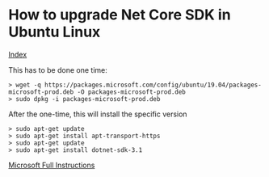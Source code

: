 # How to upgrade Net Core SDK in Ubuntu Linux
[Index](README.md)

This has to be done one time:

    > wget -q https://packages.microsoft.com/config/ubuntu/19.04/packages-microsoft-prod.deb -O packages-microsoft-prod.deb
    > sudo dpkg -i packages-microsoft-prod.deb

After the one-time, this will install the specific version

    > sudo apt-get update
    > sudo apt-get install apt-transport-https
    > sudo apt-get update
    > sudo apt-get install dotnet-sdk-3.1

[Microsoft Full Instructions](https://docs.microsoft.com/en-us/dotnet/core/install/linux-package-manager-ubuntu-1904)
